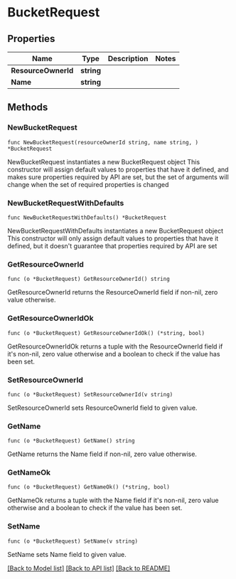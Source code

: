# BucketRequest

## Properties

Name | Type | Description | Notes
------------ | ------------- | ------------- | -------------
**ResourceOwnerId** | **string** |  | 
**Name** | **string** |  | 

## Methods

### NewBucketRequest

`func NewBucketRequest(resourceOwnerId string, name string, ) *BucketRequest`

NewBucketRequest instantiates a new BucketRequest object
This constructor will assign default values to properties that have it defined,
and makes sure properties required by API are set, but the set of arguments
will change when the set of required properties is changed

### NewBucketRequestWithDefaults

`func NewBucketRequestWithDefaults() *BucketRequest`

NewBucketRequestWithDefaults instantiates a new BucketRequest object
This constructor will only assign default values to properties that have it defined,
but it doesn't guarantee that properties required by API are set

### GetResourceOwnerId

`func (o *BucketRequest) GetResourceOwnerId() string`

GetResourceOwnerId returns the ResourceOwnerId field if non-nil, zero value otherwise.

### GetResourceOwnerIdOk

`func (o *BucketRequest) GetResourceOwnerIdOk() (*string, bool)`

GetResourceOwnerIdOk returns a tuple with the ResourceOwnerId field if it's non-nil, zero value otherwise
and a boolean to check if the value has been set.

### SetResourceOwnerId

`func (o *BucketRequest) SetResourceOwnerId(v string)`

SetResourceOwnerId sets ResourceOwnerId field to given value.


### GetName

`func (o *BucketRequest) GetName() string`

GetName returns the Name field if non-nil, zero value otherwise.

### GetNameOk

`func (o *BucketRequest) GetNameOk() (*string, bool)`

GetNameOk returns a tuple with the Name field if it's non-nil, zero value otherwise
and a boolean to check if the value has been set.

### SetName

`func (o *BucketRequest) SetName(v string)`

SetName sets Name field to given value.



[[Back to Model list]](../README.md#documentation-for-models) [[Back to API list]](../README.md#documentation-for-api-endpoints) [[Back to README]](../README.md)


